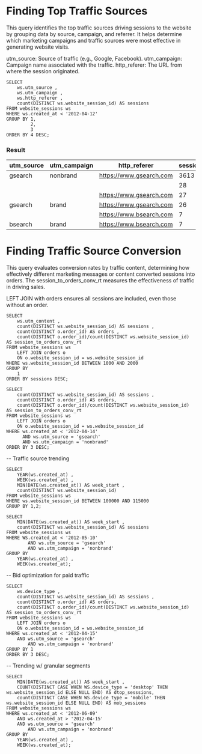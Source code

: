 # Finding Top Traffic Sources
This query identifies the top traffic sources driving sessions to the website by grouping data by source, campaign, and referrer. It helps determine which marketing campaigns and traffic sources were most effective in generating website visits.

utm_source: Source of traffic (e.g., Google, Facebook).
utm_campaign: Campaign name associated with the traffic.
http_referer: The URL from where the session originated.
```MYSQL
SELECT 
	ws.utm_source ,
	ws.utm_campaign ,
	ws.http_referer ,
	count(DISTINCT ws.website_session_id) AS sessions
FROM website_sessions ws
WHERE ws.created_at < '2012-04-12'
GROUP BY 1,
		 2,
		 3
ORDER BY 4 DESC;
```
### Result
|utm_source|utm_campaign|http_referer|sessions|
|----------|------------|------------|--------|
|gsearch|nonbrand|https://www.gsearch.com|3613|
||||28|
|||https://www.gsearch.com|27|
|gsearch|brand|https://www.gsearch.com|26|
|||https://www.bsearch.com|7|
|bsearch|brand|https://www.bsearch.com|7|

# Finding Traffic Source Conversion
This query evaluates conversion rates by traffic content, determining how effectively different marketing messages or content converted sessions into orders. The session_to_orders_conv_rt measures the effectiveness of traffic in driving sales.

LEFT JOIN with orders ensures all sessions are included, even those without an order.
```MYSQL
SELECT 
	ws.utm_content ,
	count(DISTINCT ws.website_session_id) AS sessions ,
	count(DISTINCT o.order_id) AS orders ,
	count(DISTINCT o.order_id)/count(DISTINCT ws.website_session_id) AS session_to_orders_conv_rt
FROM website_sessions ws 
	LEFT JOIN orders o 
	ON o.website_session_id = ws.website_session_id
WHERE ws.website_session_id BETWEEN 1000 AND 2000
GROUP BY 
	1
ORDER BY sessions DESC;
```
```MYSQL
SELECT 
	count(DISTINCT ws.website_session_id) AS sessions ,
	count(DISTINCT o.order_id) AS orders,
	count(DISTINCT o.order_id)/count(DISTINCT ws.website_session_id) AS session_to_orders_conv_rt
FROM website_sessions ws 
	LEFT JOIN orders o 
	ON o.website_session_id = ws.website_session_id
WHERE ws.created_at < '2012-04-14'
	  AND ws.utm_source = 'gsearch'
	  AND ws.utm_campaign = 'nonbrand'
ORDER BY 3 DESC;
```
-- Traffic source trending
```MYSQL
SELECT
	YEAR(ws.created_at) ,
	WEEK(ws.created_at) ,
	MIN(DATE(ws.created_at)) AS week_start , 
	count(DISTINCT ws.website_session_id) 
FROM website_sessions ws 
WHERE ws.website_session_id BETWEEN 100000 AND 115000
GROUP BY 1,2;
```

```MYSQL
SELECT 
	MIN(DATE(ws.created_at)) AS week_start , 
	count(DISTINCT ws.website_session_id) AS sessions
FROM website_sessions ws 
WHERE WS.created_at < '2012-05-10'
		AND ws.utm_source = 'gsearch'
		AND ws.utm_campaign = 'nonbrand'
GROUP BY 
	YEAR(ws.created_at) ,
	WEEK(ws.created_at);
```
-- Bid optimization for paid traffic
```MYSQL
SELECT
	ws.device_type ,
	count(DISTINCT ws.website_session_id) AS sessions ,
	count(DISTINCT o.order_id) AS orders,
	count(DISTINCT o.order_id)/count(DISTINCT ws.website_session_id) AS session_to_orders_conv_rt
FROM website_sessions ws 
	LEFT JOIN orders o 
	ON o.website_session_id = ws.website_session_id
WHERE ws.created_at < '2012-04-15'
	AND ws.utm_source = 'gsearch'
		AND ws.utm_campaign = 'nonbrand'
GROUP BY 1
ORDER BY 3 DESC;
```
-- Trending w/ granular segments
```MYSQL
SELECT 
	MIN(DATE(ws.created_at)) AS week_start ,
	COUNT(DISTINCT CASE WHEN WS.device_type = 'desktop' THEN ws.website_session_id ELSE NULL END) AS dtop_sesssions,
	count(DISTINCT CASE WHEN WS.device_type = 'mobile' THEN ws.website_session_id ELSE NULL END) AS mob_sessions
FROM website_sessions ws 
WHERE ws.created_at < '2012-06-09'
	AND ws.created_at > '2012-04-15'
	AND ws.utm_source = 'gsearch'
		AND ws.utm_campaign = 'nonbrand'
GROUP BY 
	YEAR(ws.created_at) ,
	WEEK(ws.created_at);
```
